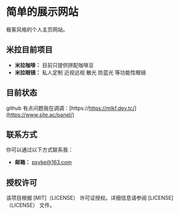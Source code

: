 # 简单的展示网站

极客风格的个人主页网站。

## 米拉目前项目

- **米拉咖啡：** 目前只提供拼配咖啡豆
- **米拉眼镜：** 私人定制 近视远视 散光 防蓝光 等功能性眼镜

## 目前状态

github 有点问题我在调调：[https://https://mlkf.dev.tc/](https://www.site.ac/panel/)

## 联系方式

你可以通过以下方式联系我：

- **邮箱：** psyke@163.com

## 授权许可

该项目根据 [MIT]（LICENSE） 许可证授权。详细信息请参阅 [LICENSE]（LICENSE） 文件。
